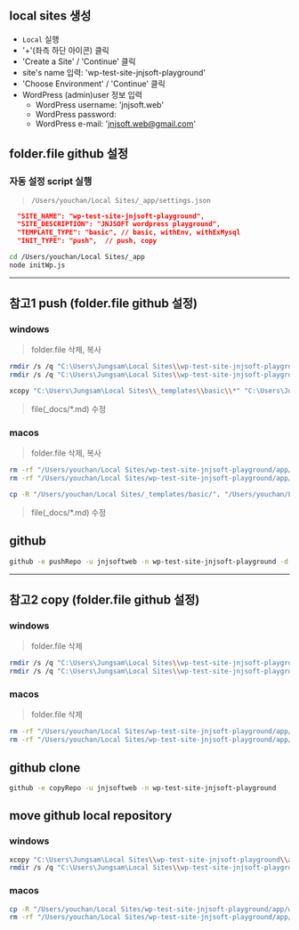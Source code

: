 ## local sites 생성

- `Local` 실행
- '+'(좌측 하단 아이콘) 클릭
- 'Create a Site' / 'Continue' 클릭
- site's name 입력: 'wp-test-site-jnjsoft-playground'
- 'Choose Environment' / 'Continue' 클릭
- WordPress (admin)user 정보 입력
  - WordPress username: 'jnjsoft.web'
  - WordPress password:
  - WordPress e-mail: 'jnjsoft.web@gmail.com'

## folder.file github 설정

### 자동 설정 script 실행

> `/Users/youchan/Local Sites/_app/settings.json`

```json
  "SITE_NAME": "wp-test-site-jnjsoft-playground",
  "SITE_DESCRIPTION": "JNJSOFT wordpress playground",
  "TEMPLATE_TYPE": "basic", // basic, withEnv, withExMysql
  "INIT_TYPE": "push",  // push, copy
```

```sh
cd /Users/youchan/Local Sites/_app
node initWp.js
```

-----

## 참고1 push (folder.file github 설정)

### windows

> folder.file 삭제, 복사

```sh
rmdir /s /q "C:\Users\Jungsam\Local Sites\\wp-test-site-jnjsoft-playground\\app\\public\\wp-content\\themes\\twentytwentythree"
rmdir /s /q "C:\Users\Jungsam\Local Sites\\wp-test-site-jnjsoft-playground\\app\\public\\wp-content\\themes\\twentytwentytwo"

xcopy "C:\Users\Jungsam\Local Sites\\_templates\\basic\\*" "C:\Users\Jungsam\Local Sites\\wp-test-site-jnjsoft-playground\\app\\public\\" /s /e /h /y
```

> file(_docs/*.md) 수정


### macos

> folder.file 삭제, 복사

```sh
rm -rf "/Users/youchan/Local Sites/wp-test-site-jnjsoft-playground/app/public/wp-content/themes/twentytwentythree"
rm -rf "/Users/youchan/Local Sites/wp-test-site-jnjsoft-playground/app/public/wp-content/themes/twentytwentytwo"

cp -R "/Users/youchan/Local Sites/_templates/basic/". "/Users/youchan/Local Sites/wp-test-site-jnjsoft-playground/app/public/"
```

> file(_docs/*.md) 수정


## github

```sh
github -e pushRepo -u jnjsoftweb -n wp-test-site-jnjsoft-playground -d "JNJSOFT wordpress playground"
```


-----

## 참고2 copy (folder.file github 설정)


### windows

> folder.file 삭제

```sh
rmdir /s /q "C:\Users\Jungsam\Local Sites\\wp-test-site-jnjsoft-playground\\app\\public\\wp-content\\themes\\twentytwentythree"
rmdir /s /q "C:\Users\Jungsam\Local Sites\\wp-test-site-jnjsoft-playground\\app\\public\\wp-content\\themes\\twentytwentytwo"
```

### macos

> folder.file 삭제

```sh
rm -rf "/Users/youchan/Local Sites/wp-test-site-jnjsoft-playground/app/public/wp-content/themes/twentytwentythree"
rm -rf "/Users/youchan/Local Sites/wp-test-site-jnjsoft-playground/app/public/wp-content/themes/twentytwentytwo"
```

## github clone

```sh
github -e copyRepo -u jnjsoftweb -n wp-test-site-jnjsoft-playground
```


## move github local repository

### windows

```sh
xcopy "C:\Users\Jungsam\Local Sites\\wp-test-site-jnjsoft-playground\\app\\wp-test-site-jnjsoft-playground\\*" "C:\Users\Jungsam\Local Sites\\wp-test-site-jnjsoft-playground\\app\\public\\" /s /e /h /y
rmdir /s /q "C:\Users\Jungsam\Local Sites\\wp-test-site-jnjsoft-playground\\app\\wp-test-site-jnjsoft-playground"
```

### macos

```sh
cp -R "/Users/youchan/Local Sites/wp-test-site-jnjsoft-playground/app/wp-test-site-jnjsoft-playground/". "/Users/youchan/Local Sites/wp-test-site-jnjsoft-playground/app/public/"
rm -rf "/Users/youchan/Local Sites/wp-test-site-jnjsoft-playground/app/wp-test-site-jnjsoft-playground"
```


